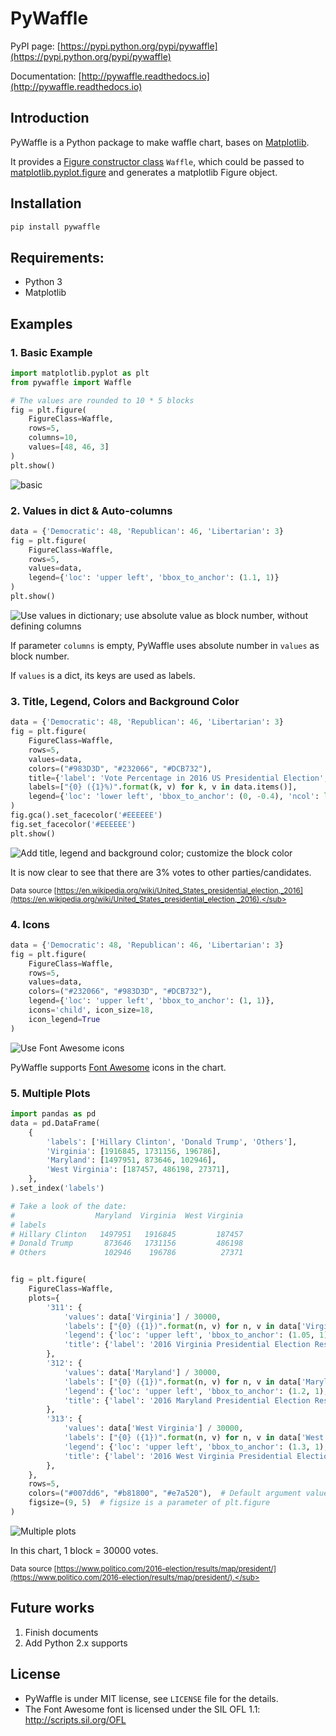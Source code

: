 # PyWaffle

PyPI page: [https://pypi.python.org/pypi/pywaffle](https://pypi.python.org/pypi/pywaffle)

Documentation: [http://pywaffle.readthedocs.io](http://pywaffle.readthedocs.io)

## Introduction

PyWaffle is a Python package to make waffle chart, bases on [Matplotlib](https://matplotlib.org/).

It provides a [Figure constructor class](https://matplotlib.org/gallery/subplots_axes_and_figures/custom_figure_class.html) `Waffle`, which could be passed to [matplotlib.pyplot.figure](https://matplotlib.org/api/_as_gen/matplotlib.pyplot.figure.html) and generates a matplotlib Figure object.

## Installation

```python
pip install pywaffle
```

## Requirements:

* Python 3
* Matplotlib

## Examples

### 1. Basic Example

```python
import matplotlib.pyplot as plt
from pywaffle import Waffle
```

```python
# The values are rounded to 10 * 5 blocks
fig = plt.figure(
    FigureClass=Waffle, 
    rows=5, 
    columns=10, 
    values=[48, 46, 3]
)
plt.show()
```

![basic](examples/basic.svg)

### 2. Values in dict & Auto-columns

```python
data = {'Democratic': 48, 'Republican': 46, 'Libertarian': 3}
fig = plt.figure(
    FigureClass=Waffle, 
    rows=5, 
    values=data, 
    legend={'loc': 'upper left', 'bbox_to_anchor': (1.1, 1)}
)
plt.show()
```

![Use values in dictionary; use absolute value as block number, without defining columns](examples/absolute_block_numbers.svg)

If parameter `columns` is empty, PyWaffle uses absolute number in `values` as block number.

If `values` is a dict, its keys are used as labels.

### 3. Title, Legend, Colors and Background Color

```python
data = {'Democratic': 48, 'Republican': 46, 'Libertarian': 3}
fig = plt.figure(
    FigureClass=Waffle, 
    rows=5, 
    values=data, 
    colors=("#983D3D", "#232066", "#DCB732"),
    title={'label': 'Vote Percentage in 2016 US Presidential Election', 'loc': 'left'},
    labels=["{0} ({1}%)".format(k, v) for k, v in data.items()],
    legend={'loc': 'lower left', 'bbox_to_anchor': (0, -0.4), 'ncol': len(data), 'framealpha': 0}
)
fig.gca().set_facecolor('#EEEEEE')
fig.set_facecolor('#EEEEEE')
plt.show()
```

![Add title, legend and background color; customize the block color](examples/title_and_legend.svg)

It is now clear to see that there are 3% votes to other parties/candidates.

<sub>Data source [https://en.wikipedia.org/wiki/United_States_presidential_election,_2016](https://en.wikipedia.org/wiki/United_States_presidential_election,_2016).</sub>

### 4. Icons

```python
data = {'Democratic': 48, 'Republican': 46, 'Libertarian': 3}
fig = plt.figure(
    FigureClass=Waffle, 
    rows=5, 
    values=data, 
    colors=("#232066", "#983D3D", "#DCB732"),
    legend={'loc': 'upper left', 'bbox_to_anchor': (1, 1)},
    icons='child', icon_size=18, 
    icon_legend=True
)
```
    
![Use Font Awesome icons](examples/fontawesome.svg)

PyWaffle supports [Font Awesome](http://fontawesome.io/) icons in the chart.

### 5. Multiple Plots

```python
import pandas as pd
data = pd.DataFrame(
    {
        'labels': ['Hillary Clinton', 'Donald Trump', 'Others'],
        'Virginia': [1916845, 1731156, 196786],
        'Maryland': [1497951, 873646, 102946],
        'West Virginia': [187457, 486198, 27371],
    },
).set_index('labels')

# Take a look of the date:
#                  Maryland  Virginia  West Virginia
# labels                                            
# Hillary Clinton   1497951   1916845         187457
# Donald Trump       873646   1731156         486198
# Others             102946    196786          27371


fig = plt.figure(
    FigureClass=Waffle,
    plots={
        '311': {
            'values': data['Virginia'] / 30000,
            'labels': ["{0} ({1})".format(n, v) for n, v in data['Virginia'].items()],
            'legend': {'loc': 'upper left', 'bbox_to_anchor': (1.05, 1), 'fontsize': 8},
            'title': {'label': '2016 Virginia Presidential Election Results', 'loc': 'left'}
        },
        '312': {
            'values': data['Maryland'] / 30000,
            'labels': ["{0} ({1})".format(n, v) for n, v in data['Maryland'].items()],
            'legend': {'loc': 'upper left', 'bbox_to_anchor': (1.2, 1), 'fontsize': 8},
            'title': {'label': '2016 Maryland Presidential Election Results', 'loc': 'left'}
        },
        '313': {
            'values': data['West Virginia'] / 30000,
            'labels': ["{0} ({1})".format(n, v) for n, v in data['West Virginia'].items()],
            'legend': {'loc': 'upper left', 'bbox_to_anchor': (1.3, 1), 'fontsize': 8},
            'title': {'label': '2016 West Virginia Presidential Election Results', 'loc': 'left'}
        },
    },
    rows=5,
    colors=("#007dd6", "#b81800", "#e7a520"),  # Default argument values for subplots
    figsize=(9, 5)  # figsize is a parameter of plt.figure
)
```
    
![Multiple plots](examples/multiple_plots.svg)

In this chart, 1 block = 30000 votes.

<sub>Data source [https://www.politico.com/2016-election/results/map/president/](https://www.politico.com/2016-election/results/map/president/).</sub>


## Future works

1. Finish documents
2. Add Python 2.x supports

## License

* PyWaffle is under MIT license, see `LICENSE` file for the details.
* The Font Awesome font is licensed under the SIL OFL 1.1: http://scripts.sil.org/OFL
